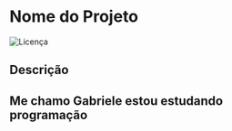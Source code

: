 # Nome do Projeto

![Licença](https://img.shields.io/badge/licença-MIT-green)

## Descrição

Me chamo Gabriele estou estudando programação 
------------------------------------------------------------
